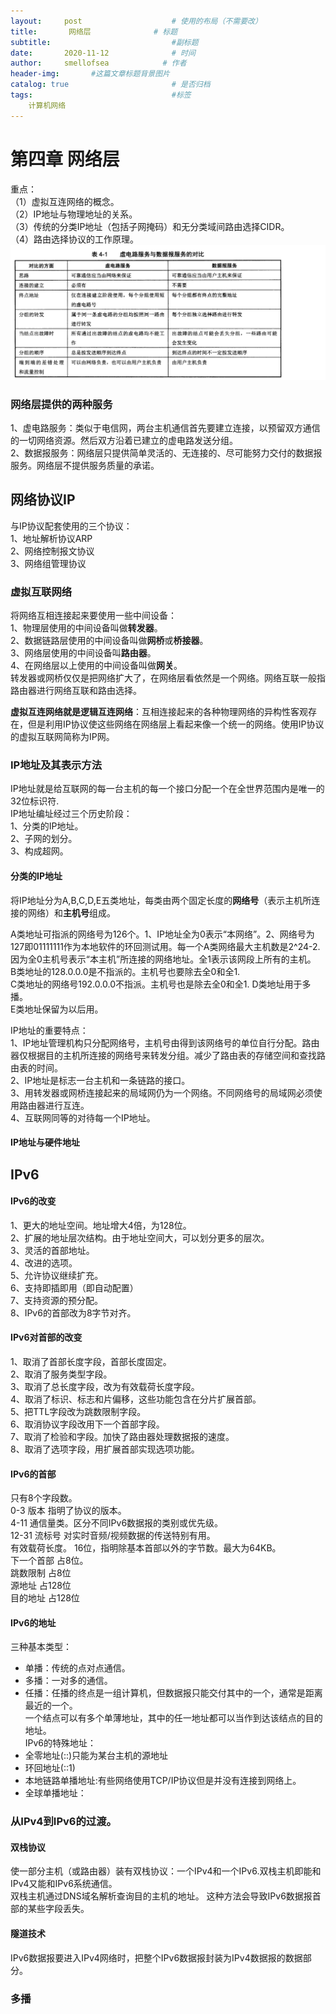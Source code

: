 ```yaml
---
layout:     post                    # 使用的布局（不需要改）
title:       网络层              # 标题 
subtitle:                           #副标题
date:       2020-11-12              # 时间
author:     smellofsea            # 作者
header-img:       #这篇文章标题背景图片
catalog: true                       # 是否归档
tags:                               #标签
    计算机网络
---
```


# 第四章 网络层
重点：  
（1）虚拟互连网络的概念。  
（2）IP地址与物理地址的关系。  
（3）传统的分类IP地址（包括子网掩码）和无分类域间路由选择CIDR。  
（4）路由选择协议的工作原理。
![Image](https://github.com/smellofsea/smellofsea.github.io/blob/master/Img/%E8%99%9A%E7%94%B5%E8%B7%AF%E5%92%8C%E6%95%B0%E6%8D%AE%E6%8A%A5.png)

### 网络层提供的两种服务
1、虚电路服务：类似于电信网，两台主机通信首先要建立连接，以预留双方通信的一切网络资源。然后双方沿着已建立的虚电路发送分组。  
2、数据报服务：网络层只提供简单灵活的、无连接的、尽可能努力交付的数据报服务。网络层不提供服务质量的承诺。
## 网络协议IP
与IP协议配套使用的三个协议：  
1、地址解析协议ARP  
2、网络控制报文协议  
3、网络组管理协议  
### 虚拟互联网络
将网络互相连接起来要使用一些中间设备：  
1、物理层使用的中间设备叫做**转发器**。  
2、数据链路层使用的中间设备叫做**网桥**或**桥接器**。  
3、网络层使用的中间设备叫**路由器**。  
4、在网络层以上使用的中间设备叫做**网关**。  
转发器或网桥仅仅是把网络扩大了，在网络层看依然是一个网络。网络互联一般指路由器进行网络互联和路由选择。  

**虚拟互连网络就是逻辑互连网络**：互相连接起来的各种物理网络的异构性客观存在，但是利用IP协议使这些网络在网络层上看起来像一个统一的网络。使用IP协议的虚拟互联网简称为IP网。

### IP地址及其表示方法
IP地址就是给互联网的每一台主机的每一个接口分配一个在全世界范围内是唯一的32位标识符.  
IP地址编址经过三个历史阶段：  
1、分类的IP地址。  
2、子网的划分。  
3、构成超网。  
#### 分类的IP地址
将IP地址分为A,B,C,D,E五类地址，每类由两个固定长度的**网络号**（表示主机所连接的网络）和**主机号**组成。  

A类地址可指派的网络号为126个。1、IP地址全为0表示“本网络”。2、网络号为127即01111111作为本地软件的环回测试用。每一个A类网络最大主机数是2^24-2.因为全0主机号表示“本主机”所连接的网络地址。全1表示该网段上所有的主机。  
B类地址的128.0.0.0是不指派的。主机号也要除去全0和全1.  
C类地址的网络号192.0.0.0不指派。主机号也是除去全0和全1.
D类地址用于多播。  
E类地址保留为以后用。  

IP地址的重要特点：  
1、IP地址管理机构只分配网络号，主机号由得到该网络号的单位自行分配。路由器仅根据目的主机所连接的网络号来转发分组。减少了路由表的存储空间和查找路由表的时间。  
2、IP地址是标志一台主机和一条链路的接口。  
3、用转发器或网桥连接起来的局域网仍为一个网络。不同网络号的局域网必须使用路由器进行互连。  
4、互联网同等的对待每一个IP地址。
#### IP地址与硬件地址


## IPv6
#### IPv6的改变
1、更大的地址空间。地址增大4倍，为128位。  
2、扩展的地址层次结构。由于地址空间大，可以划分更多的层次。  
3、灵活的首部地址。  
4、改进的选项。  
5、允许协议继续扩充。  
6、支持即插即用（即自动配置）  
7、支持资源的预分配。   
8、IPv6的首部改为8字节对齐。  

#### IPv6对首部的改变
1、取消了首部长度字段，首部长度固定。  
2、取消了服务类型字段。  
3、取消了总长度字段，改为有效载荷长度字段。  
4、取消了标识、标志和片偏移，这些功能包含在分片扩展首部。  
5、把TTL字段改为跳数限制字段。  
6、取消协议字段改用下一个首部字段。  
7、取消了检验和字段。加快了路由器处理数据报的速度。  
8、取消了选项字段，用扩展首部实现选项功能。  


#### IPv6的首部
只有8个字段数。  
0-3 版本 指明了协议的版本。  
4-11 通信量类。区分不同IPv6数据报的类别或优先级。  
12-31 流标号 对实时音频/视频数据的传送特别有用。  
有效载荷长度。 16位，指明除基本首部以外的字节数。最大为64KB。  
下一个首部 占8位。  
跳数限制 占8位  
源地址 占128位  
目的地址 占128位

#### IPv6的地址
三种基本类型：  
- 单播：传统的点对点通信。
- 多播：一对多的通信。
- 任播：任播的终点是一组计算机，但数据报只能交付其中的一个，通常是距离最近的一个。  
一个结点可以有多个单薄地址，其中的任一地址都可以当作到达该结点的目的地址。  
IPv6的特殊地址：
- 全零地址(::)只能为某台主机的源地址
- 环回地址(::1)
- 本地链路单播地址:有些网络使用TCP/IP协议但是并没有连接到网络上。  
- 全球单播地址：

### 从IPv4到IPv6的过渡。
#### 双栈协议
使一部分主机（或路由器）装有双栈协议：一个IPv4和一个IPv6.双栈主机即能和IPv4又能和IPv6系统通信。  
双栈主机通过DNS域名解析查询目的主机的地址。
这种方法会导致IPv6数据报首部的某些字段丢失。  
#### 隧道技术
IPv6数据报要进入IPv4网络时，把整个IPv6数据报封装为IPv4数据报的数据部分。

### 多播


